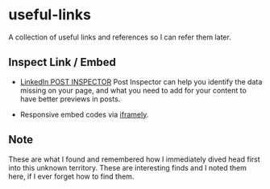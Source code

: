 # useful-links
A collection of useful links and references so I can refer them later.


## Inspect Link / Embed

- [LinkedIn POST INSPECTOR](https://www.linkedin.com/post-inspector/) Post Inspector can help you identify the data missing on your page, and what you need to add for your content to have better previews in posts.

- Responsive embed codes via [iframely](https://iframely.com/embed).


## Note
These are what I found and remembered how I immediately dived head first into this unknown territory. These are interesting finds and I noted them here, if I ever forget how to find them.
